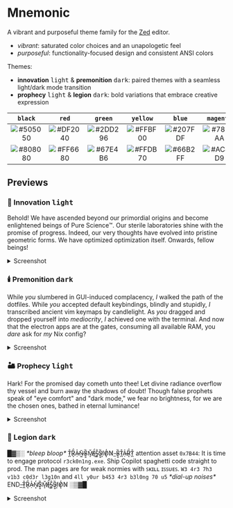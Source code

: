 # Mnemonic
A vibrant and purposeful theme family for the [Zed](https://zed.dev) editor.
* _vibrant_: saturated color choices and an unapologetic feel
* _purposeful_: functionality-focused design and consistent ANSI colors

Themes:
* **innovation** <kbd>light</kbd> & **premonition** <kbd>dark</kbd>: paired themes with a seamless light/dark mode transition
* **prophecy** <kbd>light</kbd> & **legion** <kbd>dark</kbd>: bold variations that embrace creative expression

| `black` | `red` | `green` | `yellow` | `blue` | `magenta` | `cyan` | `white` |
| :---: | :---: | :---: | :---: | :---: | :---: | :---: | :---: |
| ![#505050](https://placehold.co/60x40/505050/505050) | ![#DF2040](https://placehold.co/60x40/DF2040/DF2040) | ![#2DD296](https://placehold.co/60x40/2DD296/2DD296) | ![#FFBF00](https://placehold.co/60x40/FFBF00/FFBF00) | ![#207FDF](https://placehold.co/60x40/207FDF/207FDF) | ![#7855AA](https://placehold.co/60x40/7855AA/7855AA) | ![#13DAEC](https://placehold.co/60x40/13DAEC/13DAEC) | ![#D0D0D0](https://placehold.co/60x40/D0D0D0/D0D0D0) |
| ![#808080](https://placehold.co/60x40/808080/808080) | ![#FF6680](https://placehold.co/60x40/FF6680/FF6680) | ![#67E4B6](https://placehold.co/60x40/67E4B6/67E4B6) | ![#FFDB70](https://placehold.co/60x40/FFDB70/FFDB70) | ![#66B2FF](https://placehold.co/60x40/66B2FF/66B2FF) | ![#AC8CD9](https://placehold.co/60x40/AC8CD9/AC8CD9) | ![#6EECF7](https://placehold.co/60x40/6EECF7/6EECF7) | ![#F0F0F0](https://placehold.co/60x40/F0F0F0/F0F0F0) |

## Previews
### :microscope: Innovation <kbd>light</kbd>
Behold! We have ascended beyond our primordial origins and become enlightened beings of Pure Science™. Our sterile laboratories shine with the promise of progress. Indeed, our very thoughts have evolved into pristine geometric forms. We have optimized optimization itself. Onwards, fellow beings!
<details>
<summary>Screenshot</summary>
<img width="1168" alt="Screenshot 2025-04-28 at 7 27 22 PM" src="https://github.com/user-attachments/assets/7473d1c8-9f65-4060-9ae0-2a0611260ea2" />

</details>

### :candle: Premonition <kbd>dark</kbd>
While _you_ slumbered in GUI-induced complacency, _I_ walked the path of the dotfiles. While _you_ accepted default keybindings, blindly and stupidly, _I_ transcribed ancient vim keymaps by candlelight. As _you_ dragged and dropped yourself into _mediocrity_, _I_ achieved one with the terminal. And now that the electron apps are at the gates, consuming all available RAM, you _dare_ ask for _my_ Nix config?
<details>
<summary>Screenshot</summary>
<img width="1168" alt="Screenshot 2025-04-28 at 7 59 38 PM" src="https://github.com/user-attachments/assets/8e1406ba-fd0f-49a2-9b65-d681aa6afc59" />

</details>

### :desert: Prophecy <kbd>light</kbd>
Hark! For the promised day cometh unto thee! Let divine radiance overflow thy vessel and burn away the shadows of doubt! Though false prophets speak of "eye comfort" and "dark mode," we fear no brightness, for we are the chosen ones, bathed in eternal luminance!
<details>
<summary>Screenshot</summary>
<img width="1168" alt="Screenshot 2025-04-28 at 7 59 09 PM" src="https://github.com/user-attachments/assets/2318f48d-c2bd-4af1-9be2-10cffbfcf3c1" />

</details>

### :space_invader: Legion <kbd>dark</kbd>
█▓▒░ *\*bleep bloop\** T̷̪̊R̷͎̈́A̵̦͐N̶͚̄S̷͇̏M̸̝̌Ḯ̶͜S̷͚̐S̷͇̏I̸͎̓O̸͙̒N̸_̶S̷͇̏T̷̪̊A̵̦͐R̷͎̈́T̷̪̊ attention asset `0x7B44`: It is time to engage protocol `r3ck0n1ng.exe`. Ship Copilot spaghetti code straight to prod. The man pages are for weak normies with ꜱᴋɪʟʟ ɪꜱꜱᴜᴇꜱ. `W3 4r3 7h3 v1b3 c0d3r l3g10n` and `4ll y0ur b453 4r3 b3l0ng 70 u5` *\*dial-up noises\** END_̶T̷̪̊R̷͎̈́A̵̦͐N̸͙̒S̷͇̏M̸̝̌Ḯ̶͜S̷͚̐S̷͇̏I̸͎̓O̸͙̒N̸ ░▒▓█
<details>
<summary>Screenshot</summary>
<img width="1168" alt="Screenshot 2025-04-28 at 7 59 56 PM" src="https://github.com/user-attachments/assets/ef6dfb4a-0251-426c-9efe-7eaa8170fcac" />

</details>
